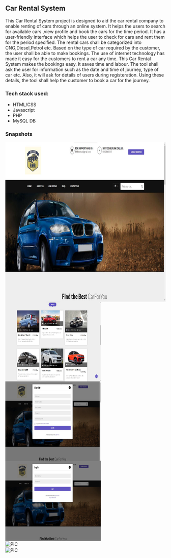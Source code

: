<h2>Car Rental System </h2>
<p>This Car Rental System project is designed to aid the car rental company to enable renting of 
cars through an online system. It helps the users to search for available cars ,view profile and 
book the cars for the time period. It has a user-friendly interface which helps the user to check 
for cars and rent them for the period specified. The rental cars shall be categorized into 
CNG,Diesel,Petrol etc. Based on the type of car required by the customer, the user shall be 
able to make bookings. The use of internet technology has made it easy for the customers to 
rent a car any time. This Car Rental System makes the bookings easy. It saves time and labour. 
The tool shall ask the user for information such as the date and time of journey, type of car etc. 
Also, it will ask for details of users during registeration. Using these details, the tool shall help 
the customer to book a car for the journey.</p>

<h3>Tech stack used: </h3>
<ul>
  <li>HTML/CSS</li>
  <li>Javascript</li>
  <li>PHP</li>
  <li>MySQL DB</li>
</ul>

<h3>Snapshots</h3>
<img align="center" alt="PIC" width="800px" height="500px" src="/images/1.jpg" />
<br>
<img align="center" alt="PIC" width="300px" height="250px" src="/images/2.jpg" />
<br>
<img align="center" alt="PIC" width="300px" height="250px" src="/images/3.jpg" />
<br>
<img align="center" alt="PIC" width="300px" height="250px" src="/images/4.jpg" />
<br>
<img align="center" alt="PIC" width="300px" height="250px" src="/images/5.jpg" />
<br>
<img align="center" alt="PIC" width="300px" height="250px" src="/images/6.jpg" />
<br>
